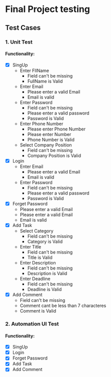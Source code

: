 # Final Project testing
## Test Cases

### 1. Unit Test
   #### Functionality:
 - [x] SingUp
   - Enter FllName
        - Field can\'t be missing
        * FullName is Valid
   - Enter Email
        - Please enter a valid Email
        * Email is valid
   * Enter Password
        - Field can\'t be missing
        - Please enter a valid password
        * Password is Valid
   * Enter Phone Number
        - Please enter Phone Number
        - Please enter Number
        * Phone Number is Valid
   - Select Company Position
        - Field can\'t be missing
        * Company Position is Valid
 - [x] Login
   - Enter Email
        - Please enter a valid Email
        * Email is valid
   * Enter Password
        - Field can\'t be missing
        - Please enter a valid password
        * Password is Valid
 - [x] Forget Password
   - Please enter a valid Email
   * Please enter a valid Email
   + Email is valid
 - [x] Add Task
   - Select Category
        - Field can\'t be missing
        * Category is Valid
   * Enter Title
        - Field can\'t be missing
        * Title is Valid
   * Enter Description
        - Field can\'t be missing
        * Description is Valid
   * Enter Deadline
        - Field can\'t be missing
        * Deadline is Valid
 - [x] Add Comment
   - Field can't be missing
   * Comment cant be less than 7 characteres
   + Comment is Valid

### 2. Automation UI Test
   #### Functionality:
 - [x] SingUp
 - [x] Login
 - [x] Forget Password
 - [x] Add Task
 - [x] Add Comment
